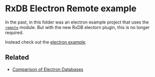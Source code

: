 # RxDB Electron Remote example

In the past, in this folder was an electron example project that uses the [`remote`](https://github.com/electron/remote) module.
But with the new RxDB electorn plugin, this is no longer required.

Instead check out the [electron example](../electron/).


## Related

- [Comparison of Electron Databases](https://rxdb.info/electron-database.html)
